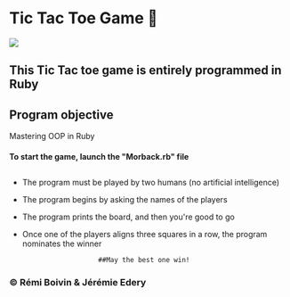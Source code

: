    # Tic Tac Toe Game  :small_red_triangle_down:
<img src="https://user-images.githubusercontent.com/40149119/42834154-90e47960-89f6-11e8-9847-1766079d52b8.jpg"></img></br>
## This Tic Tac toe game is entirely programmed in Ruby</br>
## Program objective
Mastering OOP in Ruby
#### To start the game, launch the "Morback.rb" file
##
   * The program must be played by two humans (no artificial intelligence)
   * The program begins by asking the names of the players
   * The program prints the board, and then you're good to go
   * Once one of the players aligns three squares in a row, the program nominates the winner 
   
                            ##May the best one win!
### :copyright: Rémi Boivin & Jérémie Edery
